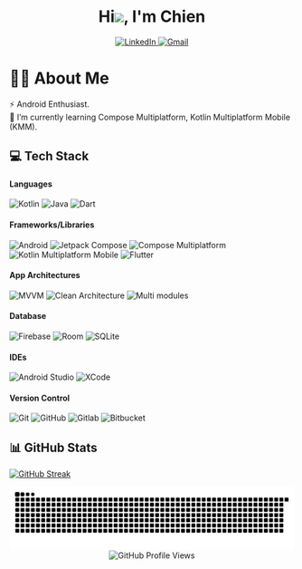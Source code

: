 <h1 align="center">Hi<img src="https://emojis.slackmojis.com/emojis/images/1577305505/7373/hand_wave.gif?1577305505" width="50" />, I'm Chien</h1>

<div align="center">
  <a href="https://linkedin.com/in/quangchien99" target="_blank">
    <img src="https://img.shields.io/badge/LinkedIn-151515?logo=linkedin&logoColor=0A66C2&style=for-the-badge" alt="LinkedIn" />
  </a>
  <a href="mailto:chienpq17@gmail.com" target="_blank">
    <img src="https://img.shields.io/badge/Gmail-151515?logo=gmail&logoColor=EA4335&style=for-the-badge" alt="Gmail" />
  </a>
</div>

# 👨‍💻 About Me

⚡ Android Enthusiast.<br>🌱 I’m currently learning Compose Multiplatform, Kotlin Multiplatform Mobile (KMM).

## 💻 Tech Stack

#### Languages

![Kotlin](https://img.shields.io/badge/-kotlin-151515?style=for-the-badge&logo=kotlin)
![Java](https://img.shields.io/badge/-Java-151515?style=for-the-badge&logo=java)
![Dart](https://img.shields.io/badge/-Dart-151515?style=for-the-badge&logo=dart)

#### Frameworks/Libraries

![Android](https://img.shields.io/badge/-Android-151515?style=for-the-badge&logo=android)
![Jetpack Compose](https://img.shields.io/badge/-Jetpack%20Compose-151515?style=for-the-badge&logo=jetpack-compose)
![Compose Multiplatform](https://img.shields.io/badge/-Compose%20Multilplatform-151515?style=for-the-badge&logo=jetpack-compose)
![Kotlin Multiplatform Mobile](https://img.shields.io/badge/-KMM-151515?style=for-the-badge&logo=kotlin)
![Flutter](https://img.shields.io/badge/-Flutter-151515?style=for-the-badge&logo=flutter)

#### App Architectures

![MVVM](https://img.shields.io/badge/-MVVM-151515?style=for-the-badge&logo=mvvm)
![Clean Architecture](https://img.shields.io/badge/-Clean%20Architecture-151515?style=for-the-badge&logo=clean-architecture)
![Multi modules](https://img.shields.io/badge/-Multil%20Modules-151515?style=for-the-badge&logo=modules)

#### Database

![Firebase](https://img.shields.io/badge/-Firebase-151515?style=for-the-badge&logo=firebase&logoColor=white)
![Room](https://img.shields.io/badge/-Room-151515?style=for-the-badge&logo=room&logoColor=white)
![SQLite](https://img.shields.io/badge/-SQLite-151515?style=for-the-badge&logo=sqlite&logoColor=white)

#### IDEs

![Android Studio](https://img.shields.io/badge/-Android%20Studio-151515?style=for-the-badge&logo=android-studio&logoColor=white)
![XCode](https://img.shields.io/badge/-Xcode-151515?style=for-the-badge&logo=xcode&logoColor=white)

#### Version Control

![Git](https://img.shields.io/badge/-Git-151515?style=for-the-badge&logo=git)
![GitHub](https://img.shields.io/badge/-GitHub-151515?style=for-the-badge&logo=github)
![Gitlab](https://img.shields.io/badge/-Gitlab-151515?style=for-the-badge&logo=gitlab)
![Bitbucket](https://img.shields.io/badge/-Bitbucket-151515?style=for-the-badge&logo=bitbucket)


## 📊 GitHub Stats

[![GitHub Streak](http://github-readme-streak-stats.herokuapp.com?user=quangchien99&theme=dark&background=000000)](https://git.io/streak-stats)

</div>
<div align="center">
  <img src="https://raw.githubusercontent.com/HameezExE/HameezExE/output/snake.svg" alt="Snake animation" />
</div>

<div align="center">
  <img src="https://komarev.com/ghpvc/?username=quangchien99&color=6B2EE4&style=for-the-badge&label_color=151515" alt="GitHub Profile Views" />
</div>

